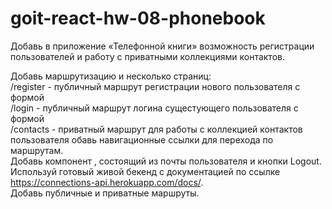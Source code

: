 # goit-react-hw-08-phonebook

Добавь в приложение «Телефонной книги» возможность регистрации пользователей и работу с приватными
коллекциями контактов.

Добавь маршрутизацию и несколько страниц:\
/register - публичный маршрут регистрации нового пользователя с формой\
/login - публичный маршрут логина сущестующего пользователя с формой\
/contacts - приватный маршрут для работы с коллекцией контактов пользователя обавь навигационные ссылки для перехода по маршрутам.\
Добавь компонент <UserMenu>, состоящий из почты пользователя и кнопки Logout.\
Используй готовый живой бекенд с документацией по ссылке https://connections-api.herokuapp.com/docs/. \
Добавь публичные и приватные маршруты.
